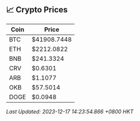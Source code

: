 ## 📈 Crypto Prices

| Coin | Price |
| ---- | ----- |
| BTC | $41908.7448 |
| ETH | $2212.0822 |
| BNB | $241.3324 |
| CRV | $0.6301 |
| ARB | $1.1077 |
| OKB | $57.5014 |
| DOGE | $0.0948 |

_Last Updated: 2023-12-17 14:23:54.866 +0800 HKT_